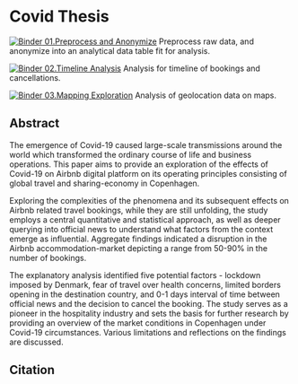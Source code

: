 # Covid Thesis

[![Binder](https://mybinder.org/badge_logo.svg) 01.Preprocess and Anonymize](https://mybinder.org/v2/gh/RebecaApostu/CovidThesis/master?filepath=01.Preprocess%20and%20Anonymize.ipynb) Preprocess raw data, and anonymize into an analytical data table fit for analysis. 

[![Binder](https://mybinder.org/badge_logo.svg) 02.Timeline Analysis](https://mybinder.org/v2/gh/RebecaApostu/CovidThesis/master?filepath=02.Timeline%20Analysis.ipynb) Analysis for timeline of bookings and cancellations. 

[![Binder](https://mybinder.org/badge_logo.svg) 03.Mapping Exploration](https://mybinder.org/v2/gh/RebecaApostu/CovidThesis/master?filepath=03.Mapping%20Exploration.ipynb) Analysis of geolocation data on maps. 


## Abstract

The emergence of Covid-19 caused large-scale transmissions around the world which transformed
the ordinary course of life and business operations. This paper aims to provide an
exploration of the effects of Covid-19 on Airbnb digital platform on its operating principles
consisting of global travel and sharing-economy in Copenhagen. 

Exploring the complexities of the phenomena and its subsequent effects on Airbnb related travel bookings, while they
are still unfolding, the study employs a central quantitative and statistical approach, as well
as deeper querying into official news to understand what factors from the context emerge as
influential. Aggregate findings indicated a disruption in the Airbnb accommodation-market
depicting a range from 50-90% in the number of bookings. 

The explanatory analysis identified five potential factors - lockdown imposed by Denmark, fear of travel over health
concerns, limited borders opening in the destination country, and 0-1 days interval of time
between official news and the decision to cancel the booking. The study serves as a pioneer
in the hospitality industry and sets the basis for further research by providing an overview of
the market conditions in Copenhagen under Covid-19 circumstances. Various limitations and
reflections on the findings are discussed.

## Citation
